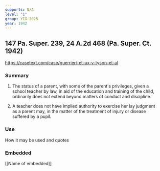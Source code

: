 ```yaml
---
supports: N/A
level: "1"
group: YIG-2025
year: 1942
---
```

## 147 Pa. Super. 239, 24 A.2d 468 (Pa. Super. Ct. 1942)

https://casetext.com/case/guerrieri-et-ux-v-tyson-et-al

### Summary

1. The status of a parent, with some of the parent's privileges, given a school teacher by law, in aid of the education and training of the child, ordinarily does not extend beyond matters of conduct and discipline.

2. A teacher does not have implied authority to exercise her lay judgment as a parent may, in the matter of the treatment of injury or disease suffered by a pupil.

### Use

How it may be used and quotes

### Embedded

[[Name of embedded]]